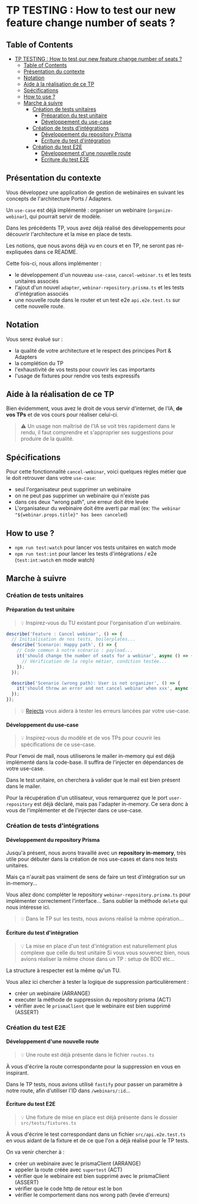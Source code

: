 # TP TESTING : How to test our new feature change number of seats ?

## Table of Contents

- [TP TESTING : How to test our new feature change number of seats ?](#tp-testing--how-to-test-our-new-feature-change-number-of-seats-)
  - [Table of Contents](#table-of-contents)
  - [Présentation du contexte](#présentation-du-contexte)
  - [Notation](#notation)
  - [Aide à la réalisation de ce TP](#aide-à-la-réalisation-de-ce-tp)
  - [Spécifications](#spécifications)
  - [How to use ?](#how-to-use-)
  - [Marche à suivre](#marche-à-suivre)
    - [Création de tests unitaires](#création-de-tests-unitaires)
      - [Préparation du test unitaire](#préparation-du-test-unitaire)
      - [Développement du use-case](#développement-du-use-case)
    - [Création de tests d'intégrations](#création-de-tests-dintégrations)
      - [Développement du repository Prisma](#développement-du-repository-prisma)
      - [Écriture du test d'intégration](#écriture-du-test-dintégration)
    - [Création du test E2E](#création-du-test-e2e)
      - [Développement d'une nouvelle route](#développement-dune-nouvelle-route)
      - [Écriture du test E2E](#écriture-du-test-e2e)

## Présentation du contexte

Vous développez une application de gestion de webinaires en suivant les concepts de l'architecture Ports / Adapters.

Un `use-case` est déjà implémenté : organiser un webinaire (`organize-webinar`), qui pourrait servir de modèle.

Dans les précédents TP, vous avez déjà réalisé des développements pour découvrir l'architecture et la mise en place de tests.

Les notions, que nous avons déjà vu en cours et en TP, ne seront pas ré-expliquées dans ce README.

Cette fois-ci, nous allons implémenter :

- le développement d'un nouveau `use-case`, `cancel-webinar.ts` et les tests unitaires associés
- l'ajout d'un nouvel `adapter`, `webinar-repository.prisma.ts` et les tests d'intégration associés
- une nouvelle route dans le router et un test e2e `api.e2e.test.ts` sur cette nouvelle route.

## Notation

Vous serez évalué sur :

- la qualité de votre architecture et le respect des principes Port & Adapters
- la complétion du TP
- l'exhaustivité de vos tests pour couvrir les cas importants
- l'usage de fixtures pour rendre vos tests expressifs

## Aide à la réalisation de ce TP

Bien évidemment, vous avez le droit de vous servir d'internet, de l'IA, **de vos TPs** et de vos cours pour réaliser celui-ci.

> ⚠️ Un usage non maîtrisé de l'IA se voit très rapidement dans le rendu, il faut comprendre et s'approprier ses suggestions pour produire de la qualité.

## Spécifications

Pour cette fonctionnalité `cancel-webinar`, voici quelques règles métier que le doit retrouver dans votre `use-case`:

- seul l'organisateur peut supprimer un webinaire
- on ne peut pas supprimer un webinaire qui n'existe pas
- dans ces deux "wrong path", une erreur doit être levée
- L'organisateur du webinaire doit être averti par mail (ex: `The webinar "${webinar.props.title}" has been canceled`)

## How to use ?

- `npm run test:watch` pour lancer vos tests unitaires en watch mode
- `npm run test:int` pour lancer les tests d'intégrations / e2e (`test:int:watch` en mode watch)

## Marche à suivre

### Création de tests unitaires

#### Préparation du test unitaire

> 💡 Inspirez-vous du TU existant pour l'organisation d'un webinaire.

```typescript
describe('Feature : Cancel webinar', () => {
  // Initialisation de nos tests, boilerplates...
  describe('Scenario: Happy path', () => {
    // Code commun à notre scénario : payload...
    it('should change the number of seats for a webinar', async () => {
      // Vérification de la règle métier, condition testée...
    });
  });

  describe('Scenario (wrong path): User is not organizer', () => {
    it('should throw an error and not cancel webinar when xxx', async () => {});
  });
});
```

> 💡 [Rejects](https://jestjs.io/docs/expect#rejects) vous aidera à tester les erreurs lancées par votre use-case.

#### Développement du use-case

> 💡 Inspirez-vous du modèle et de vos TPs pour couvrir les spécifications de ce use-case.

Pour l'envoi de mail, nous utiliserons le mailer in-memory qui est déjà implémenté dans la code-base. Il suffira de l'injecter en dépendances de votre use-case.

Dans le test unitaire, on cherchera à valider que le mail est bien présent dans le mailer.

Pour la récupération d'un utilisateur, vous remarquerez que le port `user-repository` est déjà déclaré, mais pas l'adapter in-memory. Ce sera donc à vous de l'implémenter et de l'injecter dans ce use-case.

### Création de tests d'intégrations

#### Développement du repository Prisma

Jusqu'à présent, nous avons travaillé avec un **repository in-memory**, très utile pour débuter dans la création de nos use-cases et dans nos tests unitaires.

Mais ça n'aurait pas vraiment de sens de faire un test d'intégration sur un in-memory...

Vous allez donc compléter le repository `webinar-repository.prisma.ts` pour implémenter correctement l'interface...
Sans oublier la méthode `delete` qui nous intéresse ici.

> 💡 Dans le TP sur les tests, nous avions réalisé la même opération...

#### Écriture du test d'intégration

> 💡 La mise en place d'un test d'intégration est naturellement plus complexe que celle du test unitaire
> Si vous vous souvenez bien, nous avions réaliser la même chose dans un TP : setup de BDD etc...

La structure à respecter est la même qu'un TU.

Vous allez ici chercher à tester la logique de suppression particulièrement :

- créer un webinaire (ARRANGE)
- executer la méthode de suppression du repository prisma (ACT)
- vérifier avec le `prismaClient` que le webinaire est bien supprimé (ASSERT)

### Création du test E2E

#### Développement d'une nouvelle route

> 💡 Une route est déjà présente dans le fichier `routes.ts`

À vous d'écrire la route correspondante pour la suppression en vous en inspirant.

Dans le TP tests, nous avions utilisé `fastify` pour passer un paramètre à notre route, afin d'utiliser l'ID dans `/webinars/:id`...

#### Écriture du test E2E

> 💡 Une fixture de mise en place est déjà présente dans le dossier `src/tests/fixtures.ts`

À vous d'écrire le test correspondant dans un fichier `src/api.e2e.test.ts` en vous aidant de la fixture et de ce que l'on a déjà réalisé pour le TP tests.

On va venir chercher à :

- créer un webinaire avec le prismaClient (ARRANGE)
- appeler la route créée avec `supertest` (ACT)
- vérifier que le webinaire est bien supprimé avec le prismaClient (ASSERT)
- vérifier que le code http de retour est le bon
- vérifier le comportement dans nos wrong path (levée d'erreurs)
